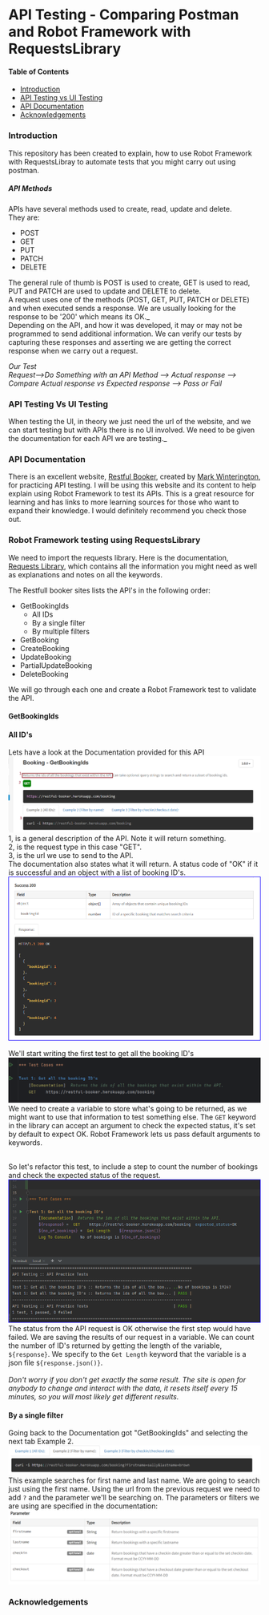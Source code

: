 # API Testing - Comparing Postman and Robot Framework with RequestsLibrary 

#### Table of Contents

- [Introduction](#Introduction)
- [API Testing vs UI Testing](#API-Testing-vs-UI-Testing)
- [API Documentation](#api-documentation)
- [Acknowledgements](#Acknowledgements)



### Introduction

This repository has been created to explain, how to use Robot Framework with RequestsLibray to automate tests that you might carry out using postman.

##### API Methods
APIs have several methods used to create, read, update and delete.<br> 
They are:
* POST
* GET
* PUT 
* PATCH
* DELETE

The general rule of thumb is POST is used to create, GET is used to read, PUT and PATCH are used to update and DELETE to delete.<br>
A request uses one of the methods (POST, GET, PUT, PATCH or DELETE) and when executed sends a response. We are usually looking for the response to be '200' which means its OK._<br>
Depending on the API, and how it was developed, it may or may not be programmed to send additional information. We can verify our tests by capturing these responses and asserting we are getting the correct response when we carry out a request.

_Our Test_<br>
_Request-->Do Something with an API Method --> Actual response --> Compare Actual response vs Expected response --> Pass or Fail_


### API Testing Vs UI Testing
When testing the UI, in theory we just need the url of the website, and we can start testing but with APIs there is no UI involved. We need to be given the documentation for each API we are testing._

### API Documentation
There is an excellent website, [Restful Booker](https://restful-booker.herokuapp.com/), created by [Mark Winterington](http://mwtestconsultancy.co.uk/), for practicing API testing. I will be using this website and its content to help explain using  Robot Framework to test its APIs. This is a great resource for learning and has links to more learning sources for those who want to expand their knowledge. I would definitely recommend you check those out.

### Robot Framework testing using RequestsLibrary

We need to import the requests library. Here is the documentation, [Requests Library](https://marketsquare.github.io/robotframework-requests/doc/RequestsLibrary.html), which contains all the information you might need as well as explanations and notes on all the keywords.

The Restfull booker sites lists the API's in the following order:

* GetBookingIds
  * All IDs
  * By a single filter
  * By multiple filters
* GetBooking
* CreateBooking
* UpdateBooking
* PartialUpdateBooking
* DeleteBooking

We will go through each one and create a Robot Framework test to validate the API.

#### GetBookingIds

#### All ID's

Lets have a look at the Documentation provided for this API
![Image](Resources/Images/API_docs/getAllIDs.png "Snip of the API Documentation")
<br>1, is a general description of the API. Note it will return something.
<br>2, is the request type in this case "GET".
<br>3, is the url we use to send to the API.<br>
The documentation also states what it will return. A status code of "OK" if it is successful and an object with a list of booking ID's.<br>
![Image](Resources/Images/API_docs/getAllIDsReturn.png "Snip of the API Return Documentation")


We'll start writing the first test to get all the booking ID's<br>
![Image](Resources/Images/API_docs/Get_1.png "Snip of the first test")<br>
We need to create a variable to store what's going to be returned, as we might want to use that information to test something else. The ```GET``` keyword in the library can accept an argument to check the expected status, it's set by default to expect OK. Robot Framework lets us pass default arguments to keywords.<br><br>

So let's refactor this test, to include a step to count the number of bookings and check the expected status of the request.<br>
![Image](Resources/Images/API_docs/Get_2.png "Snip of the first test refactored")<br>
The status from the API request is OK otherwise the first step would have failed. We are saving the results of our request in a variable. We can count the number of ID's returned by getting the length of the variable, ```${response}```. We specify to the ```Get Length``` keyword that the variable is a json file ```${response.json()}```.<br><br>
_Don't worry if you don't get exactly the same result. The site is open for anybody to change and interact with the data, it resets itself every 15 minutes, so you will most likely get different results._

#### By a single filter 
Going back to the Documentation got "GetBookingIds" and selecting the next tab Example 2.<br>
![Image](Resources/Images/API_docs/Get_3.png "Snip of the first test refactored")<br>
This example searches for first name and last name. We are going to search just using the first name. Using the url from the previous request we need to add ```?``` and the parameter we'll be searching on. The parameters or filters we are using are specified in the documentation:
![Image](Resources/Images/API_docs/Get_4.png "Snip of the parameter documentation")

### Acknowledgements




